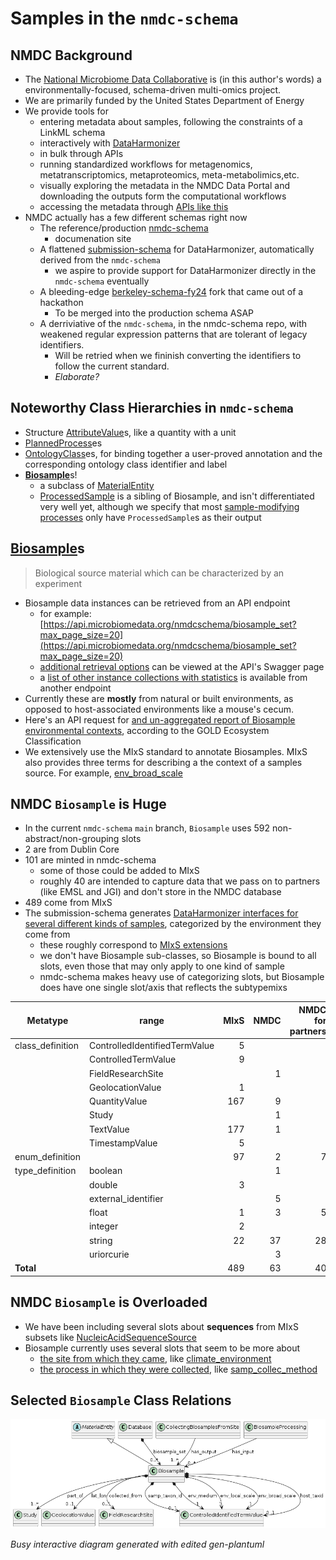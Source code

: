 # Samples in the `nmdc-schema`

## NMDC Background
- The [National Microbiome Data Collaborative](https://microbiomedata.org/) is (in this author's words) a environmentally-focused, schema-driven multi-omics project. 
- We are primarily funded by the United States Department of Energy 
- We provide tools for 
    - entering metadata about samples, following the constraints of a LinkML schema
    - interactively with [DataHarmonizer](https://github.com/cidgoh/DataHarmonizer)
    - in bulk through APIs
    - running standardized workflows for metagenomics, metatranscriptomics, metaproteomics, meta-metabolimics,etc.  
    - visually exploring the metadata in the NMDC Data Portal and downloading the outputs form the computational workflows
    - accessing the metadata through [APIs like this](https://api.microbiomedata.org/docs)
- NMDC actually has a few different schemas right now
    - The reference/production [nmdc-schema](https://github.com/microbiomedata/nmdc-schema)
        - documenation site
    - A flattened [submission-schema](https://github.com/microbiomedata/submission-schema) for DataHarmonizer, automatically derived from the `nmdc-schema`
        - we aspire to provide support for DataHarmonizer directly in the `nmdc-schema` eventually
    - A bleeding-edge [berkeley-schema-fy24](https://github.com/microbiomedata/berkeley-schema-fy24) fork that came out of a hackathon
        - To be merged into the production schema ASAP
    - A derriviative of the `nmdc-schema`, in the nmdc-schema repo, with weakened regular expression patterns that are tolerant of legacy identifiers.
        - Will be retried when we fininish converting the identifiers to follow the current standard.
        - *Elaborate?*

## Noteworthy Class Hierarchies in `nmdc-schema`
- Structure [AttributeValue](https://microbiomedata.github.io/berkeley-schema-fy24/AttributeValue/)s, like a quantity with a unit
- [PlannedProcess](https://microbiomedata.github.io/berkeley-schema-fy24/PlannedProcess/)es
- [OntologyClass](https://microbiomedata.github.io/berkeley-schema-fy24/OntologyClass/)es, for binding together a user-proved annotation and the corresponding ontology class identifier and label
- [**Biosample**](https://microbiomedata.github.io/berkeley-schema-fy24/Biosample/)s!
    - a subclass of [MaterialEntity](https://microbiomedata.github.io/berkeley-schema-fy24/MaterialEntity/)
    - [ProcessedSample](https://microbiomedata.github.io/berkeley-schema-fy24/ProcessedSample/) is a sibling of Biosample, and isn't differentiated very well yet, although we specify that most [sample-modifying processes](https://microbiomedata.github.io/berkeley-schema-fy24/MaterialProcessing/) only have `ProcessedSample`s as their output

## [Biosample](https://microbiomedata.github.io/berkeley-schema-fy24/Biosample/)s

> Biological source material which can be characterized by an experiment

- Biosample data instances can be retrieved from an API endpoint
    - for example: [https://api.microbiomedata.org/nmdcschema/biosample_set?max_page_size=20](https://api.microbiomedata.org/nmdcschema/biosample_set?max_page_size=20)
    - [additional retrieval options](https://api.microbiomedata.org/docs#/metadata/list_from_collection_nmdcschema__collection_name__get) can be viewed at the API's Swagger page
    - a [list of other instance collections with statistics](https://api.microbiomedata.org/nmdcschema/collection_stats) is available from another endpoint
- Currently these are **mostly** from natural or built environments, as opposed to host-associated environments like a mouse's cecum.
- Here's an API request for [and un-aggregated report of Biosample environmental contexts](https://api.microbiomedata.org/nmdcschema/biosample_set?max_page_size=20&projection=ecosystem%2Cecosystem_category%2Cecosystem_type%2Cecosystem_subtype%2Cspecific_ecosystem), according to the GOLD Ecosystem Classification 
- We extensively use the MIxS standard to annotate Biosamples. MIxS also provides three terms for describing a the context of a samples source. For example, [env_broad_scale](https://genomicsstandardsconsortium.github.io/mixs/0000012/)


## NMDC `Biosample` is Huge

- In the current `nmdc-schema` `main` branch, `Biosample` uses 592 non-abstract/non-grouping slots
- 2 are from Dublin Core
- 101 are minted in nmdc-schema
    - some of those could be added to MIxS
    - roughly 40 are intended to capture data that we pass on to partners (like EMSL and JGI) and don't store in the NMDC database
- 489 come from MIxS
- The submission-schema generates [DataHarmonizer interfaces for several different kinds of samples](https://microbiomedata.github.io/submission-schema/DhInterface/), categorized by the environment they come from
    - these roughly correspond to [MIxS extensions](https://genomicsstandardsconsortium.github.io/mixs/#extensions)
    - we don't have Biosample sub-classes, so Biosample is bound to all slots, even those that may only apply to one kind of sample
    - nmdc-schema makes heavy use of categorizing slots, but Biosample does have one single slot/axis that reflects the subtypemixs

| Metatype | range                    | MIxS | NMDC | NMDC for partners | *Total* |
|---------------------|-------------------------------|-----:|-----:|------------------:|-------------:|
| class_definition    | ControlledIdentifiedTermValue | 5    |      |                   | 5            |
|                     | ControlledTermValue           | 9    |      |                   | 9            |
|                     | FieldResearchSite             |      | 1    |                   | 1            |
|                     | GeolocationValue              | 1    |      |                   | 1            |
|                     | QuantityValue                 | 167  | 9    |                   | 176          |
|                     | Study                         |      | 1    |                   | 1            |
|                     | TextValue                     | 177  | 1    |                   | 178          |
|                     | TimestampValue                | 5    |      |                   | 5            |
| enum_definition     | | 97   | 2    | 7                 | 106          |
| type_definition     | boolean                       |      | 1    |                   | 1            |
|                     | double                        | 3    |      |                   | 3            |
|                     | external_identifier           |      | 5    |                   | 5            |
|                     | float                         | 1    | 3    | 5                 | 9            |
|                     | integer                       | 2    |      |                   | 2            |
|                     | string                        | 22   | 37   | 28                | 87           |
|                     | uriorcurie                    |      | 3    |                   | 3            |
| **Total**        |                               | 489  | 63   | 40                | 592          |

## NMDC `Biosample` is Overloaded
- We have been including several slots about **sequences** from MIxS subsets like [NucleicAcidSequenceSource](https://genomicsstandardsconsortium.github.io/mixs/NucleicAcidSequenceSource/)
- Biosample currently uses several slots that seem to be more about 
    - [the site from which they came](https://microbiomedata.github.io/nmdc-schema/FieldResearchSite/), like [climate_environment](https://microbiomedata.github.io/nmdc-schema/climate_environment/)
    - [the process in which they were collected](https://microbiomedata.github.io/nmdc-schema/CollectingBiosamplesFromSite/), like [samp_collec_method](https://microbiomedata.github.io/nmdc-schema/samp_collec_method/)



## Selected `Biosample` Class Relations


![Biosample Class and Datatype Relations](monarch-cpath-presentation-2024-02-08-1.png)

*Busy interactive diagram generated with edited gen-plantuml*
